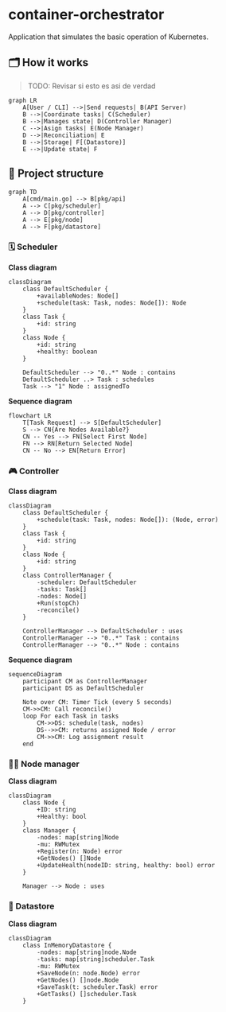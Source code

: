 # container-orchestrator
Application that simulates the basic operation of Kubernetes.

## 🗂️ How it works

>  TODO: Revisar si esto es asi de verdad

```mermaid
graph LR
    A[User / CLI] -->|Send requests| B(API Server)
    B -->|Coordinate tasks| C(Scheduler)
    B -->|Manages state| D(Controller Manager)
    C -->|Asign tasks| E(Node Manager)
    D -->|Reconciliation| E
    B -->|Storage| F[(Datastore)]
    E -->|Update state| F
```

## 📂 Project structure

```mermaid
graph TD
    A[cmd/main.go] --> B[pkg/api]
    A --> C[pkg/scheduler]
    A --> D[pkg/controller]
    A --> E[pkg/node]
    A --> F[pkg/datastore]
```

### 🗓️ Scheduler

**Class diagram**
```mermaid
classDiagram
    class DefaultScheduler {
        +availableNodes: Node[]
        +schedule(task: Task, nodes: Node[]): Node
    }
    class Task {
        +id: string
    }
    class Node {
        +id: string
        +healthy: boolean
    }
    
    DefaultScheduler --> "0..*" Node : contains
    DefaultScheduler ..> Task : schedules
    Task --> "1" Node : assignedTo
```

**Sequence diagram**
```mermaid
flowchart LR
    T[Task Request] --> S[DefaultScheduler]
    S --> CN{Are Nodes Available?}
    CN -- Yes --> FN[Select First Node]
    FN --> RN[Return Selected Node]
    CN -- No --> EN[Return Error]
```

### 🎮 Controller

**Class diagram**

```mermaid
classDiagram
    class DefaultScheduler {
        +schedule(task: Task, nodes: Node[]): (Node, error)
    }
    class Task {
        +id: string
    }
    class Node {
        +id: string
    }
    class ControllerManager {
        -scheduler: DefaultScheduler
        -tasks: Task[]
        -nodes: Node[]
        +Run(stopCh)
        -reconcile()
    }
    
    ControllerManager --> DefaultScheduler : uses
    ControllerManager --> "0..*" Task : contains
    ControllerManager --> "0..*" Node : contains
```

**Sequence diagram**

```mermaid
sequenceDiagram
    participant CM as ControllerManager
    participant DS as DefaultScheduler

    Note over CM: Timer Tick (every 5 seconds)
    CM->>CM: Call reconcile()
    loop For each Task in tasks
        CM->>DS: schedule(task, nodes)
        DS-->>CM: returns assigned Node / error
        CM->>CM: Log assignment result
    end
```

### 👮‍♀️ Node manager

**Class diagram**

```mermaid
classDiagram
    class Node {
        +ID: string
        +Healthy: bool
    }
    class Manager {
        -nodes: map[string]Node
        -mu: RWMutex
        +Register(n: Node) error
        +GetNodes() []Node
        +UpdateHealth(nodeID: string, healthy: bool) error
    }

    Manager --> Node : uses
```

### 📀 Datastore

**Class diagram**

```mermaid
classDiagram
    class InMemoryDatastore {
        -nodes: map[string]node.Node
        -tasks: map[string]scheduler.Task
        -mu: RWMutex
        +SaveNode(n: node.Node) error
        +GetNodes() []node.Node
        +SaveTask(t: scheduler.Task) error
        +GetTasks() []scheduler.Task
    }
```
